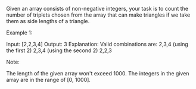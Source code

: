 Given an array consists of non-negative integers,  your task is to count the number of triplets chosen from the array that can make triangles if we take them as side lengths of a triangle.

Example 1:

Input: [2,2,3,4]
Output: 3
Explanation:
Valid combinations are:
2,3,4 (using the first 2)
2,3,4 (using the second 2)
2,2,3



Note:

The length of the given array won't exceed 1000.
The integers in the given array are in the range of [0, 1000].
